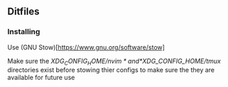 ## Ditfiles

### Installing

Use (GNU Stow)[https://www.gnu.org/software/stow]

Make sure the *$XDG_CONFIG_HOME/nvim* and *$XDG_CONFIG_HOME/tmux* directories exist before stowing thier configs to make sure the they are available for future use
